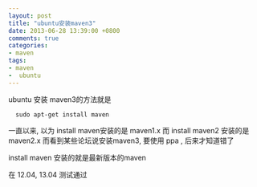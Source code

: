 ```yaml
---
layout: post
title: "ubuntu安装maven3"
date: 2013-06-28 13:39:00 +0800
comments: true
categories:
- maven
tags:
- maven
-  ubuntu
---
```


ubuntu 安装 maven3的方法就是

```
  sudo apt-get install maven
```

一直以来, 以为 install maven安装的是 maven1.x
而 install maven2 安装的是 maven2.x
而看到某些论坛说安装maven3, 要使用 ppa ,
后来才知道错了

install maven 安装的就是最新版本的maven

在  12.04, 13.04 测试通过




